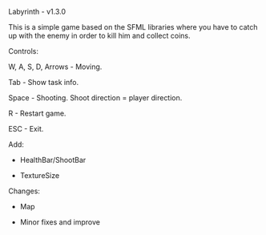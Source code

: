 Labyrinth - v1.3.0

This is a simple game based on the SFML libraries where you have to catch up with the enemy in order to kill him and collect coins.

Controls:

W, A, S, D, Arrows - Moving.

Tab - Show task info.

Space - Shooting. Shoot direction = player direction.

R - Restart game.

ESC - Exit.

Add:

+ HealthBar/ShootBar

+ TextureSize

Changes:

- Map

- Minor fixes and improve